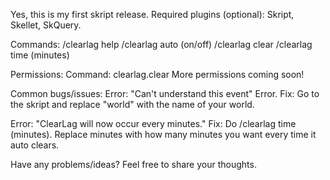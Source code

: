 Yes, this is my first skript release.
Required plugins (optional): Skript, Skellet, SkQuery.

Commands:
/clearlag help
/clearlag auto (on/off)
/clearlag clear
/clearlag time (minutes)

Permissions:
Command: clearlag.clear
More permissions coming soon!

Common bugs/issues:
Error:
"Can't understand this event" Error.
Fix:
Go to the skript and replace "world" with the name of your world.

Error:
"ClearLag will now occur every <none> minutes."
Fix:
Do /clearlag time (minutes). Replace minutes with how many minutes you want every time it auto clears.

Have any problems/ideas? Feel free to share your thoughts.
